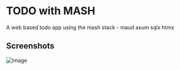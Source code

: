 # TODO with MASH

A web based todo app using the mash stack - maud axum sqlx htmx 

## Screenshots

![image](https://github.com/user-attachments/assets/2cabd328-dd60-4e79-b701-717d0c13636e)
